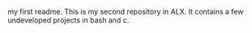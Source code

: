my first readme. This is my second repository in ALX.
It contains a few undeveloped projects in bash and c.
